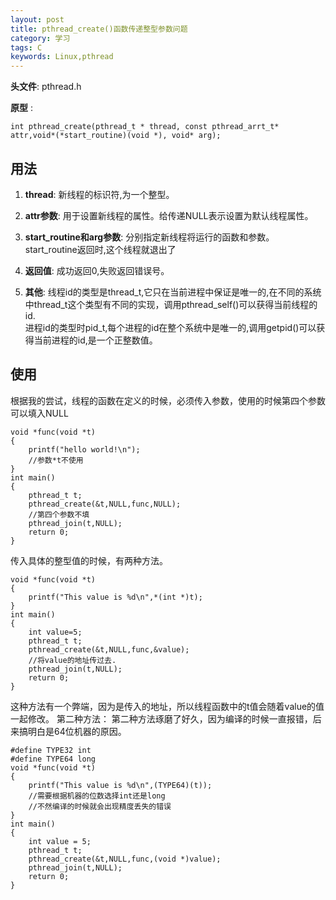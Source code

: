 ```yaml
---
layout: post
title: pthread_create()函数传递整型参数问题
category: 学习
tags: C
keywords: Linux,pthread
---
```


__头文件__: pthread.h

__原型__ :
```
int pthread_create(pthread_t * thread, const pthread_arrt_t* attr,void*(*start_routine)(void *), void* arg);
```
## 用法

1. __thread__: 新线程的标识符,为一个整型。

2. __attr参数__: 用于设置新线程的属性。给传递NULL表示设置为默认线程属性。

3. __start_routine和arg参数__: 分别指定新线程将运行的函数和参数。start_routine返回时,这个线程就退出了

4. __返回值__: 成功返回0,失败返回错误号。

5. __其他__:
线程id的类型是thread_t,它只在当前进程中保证是唯一的,在不同的系统中thread_t这个类型有不同的实现，调用pthread_self()可以获得当前线程的id.  
进程id的类型时pid_t,每个进程的id在整个系统中是唯一的,调用getpid()可以获得当前进程的id,是一个正整数值。


## 使用
根据我的尝试，线程的函数在定义的时候，必须传入参数，使用的时候第四个参数可以填入NULL
```
void *func(void *t)
{
	printf("hello world!\n");
	//参数*t不使用
}
int main()
{
	pthread_t t;
	pthread_create(&t,NULL,func,NULL);
	//第四个参数不填
	pthread_join(t,NULL);
	return 0;
}
```
传入具体的整型值的时候，有两种方法。

```
void *func(void *t)
{
	printf("This value is %d\n",*(int *)t);
}
int main()
{
	int value=5;
	pthread_t t;
	pthread_create(&t,NULL,func,&value);
	//将value的地址传过去.
	pthread_join(t,NULL);
	return 0;
}
```
这种方法有一个弊端，因为是传入的地址，所以线程函数中的t值会随着value的值一起修改。
第二种方法：
第二种方法琢磨了好久，因为编译的时候一直报错，后来搞明白是64位机器的原因。
```
#define TYPE32 int
#define TYPE64 long
void *func(void *t)
{
	printf("This value is %d\n",(TYPE64)(t));
	//需要根据机器的位数选择int还是long
	//不然编译的时候就会出现精度丢失的错误
}
int main()
{
	int value = 5;
	pthread_t t;
	pthread_create(&t,NULL,func,(void *)value);
	pthread_join(t,NULL);
	return 0;
}

```